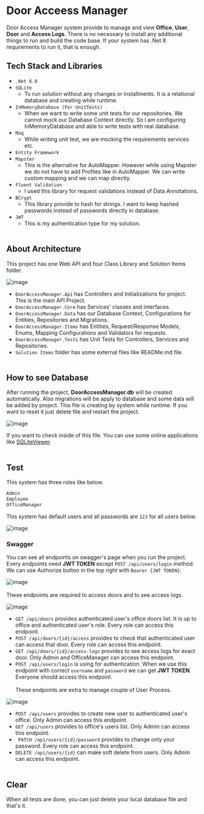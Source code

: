 # **Door Acceess Manager**
Door Access Manager system provide to manage and view **Office**, **User**, **Door** and **Access Logs**. There is no necessary to install any additional things to run and build the code base. If your system has .Net 8 requirements to run it, that is enough.

## **Tech Stack and Libraries**
- ```.Net 8.0```
- ```SQLite```
  - To run solution without any changes or installments. It is a relational database and creating while runtime.
- ```InMemoryDatabase (For UnitTests)```
  - When we want to write some unit tests for our repositories. We cannot mock our Database Context directly. So I am configuring InMemoryDatabase and able to write tests with real database.
- ```Moq```
  - While writing unit test, we are mocking the requirements services etc.
- ```Entity Framework```
- ```Mapster```
  - This is the alternative for AutoMapper. However while using Mapster we do not have to add Profiles like in AutoMapper. We can write custom mapping and we can map directly. 
- ```Fluent Validation```
  - I used this library for request validations instead of Data Annotations.
- ```BCrypt```
  - This library provide to hash for strings. I want to keep hashed passwords instead of passwords directly in database.
- ```JWT```
  - This is my authentication type for my solution.
<br></br>
## **About Architecture**
This project has one Web API and four Class Library and Solution Items folder.  

![image](https://github.com/fatihadymn/DoorAccessManager/assets/38660944/f663d499-3d76-4993-a653-dfe87b726ced)

- ```DoorAccessManager.Api``` has Controllers and Initializations for project. This is the main API Project.
- ```DoorAccessManager.Core``` has Services' classes and interfaces.
- ```DoorAccessManager.Data``` has our Database Context, Configurations for Entities, Repositories and Migrations.
- ```DoorAccessManager.Items``` has Entities, Request/Response Models, Enums, Mapping Configurations and Validators for requests.
- ```DoorAccessManager.Tests``` has Unit Tests for Controllers, Services and Repositories.
- ```Solution Items``` folder has some external files like READMe.md file.
<br></br>
## **How to see Database**
  After running the project, **DoorAccessManager.db** will be created automatically. Also migrations will be apply to database and some data will be added by project. This file is creating by system while runtime. If you want to reset it just delete file and restart the project.
  
  ![image](https://github.com/fatihadymn/DoorAccessManager/assets/38660944/7aacd717-432b-4bfa-b4f1-8bbc8df89b80)

  If you want to check inside of this file. You can use some online applications like [SQLiteViewer](https://sqliteviewer.app/).
<br></br>
## **Test**
This system has three roles like below.
```sh
Admin
Employee
OfficeManager 
  ```

This system has default users and all passwords are ```123``` for all users below.

![image](https://github.com/fatihadymn/DoorAccessManager/assets/38660944/ad04797e-84a0-431a-a074-d88acc66f08d)

### **Swagger**
You can see all endpoints on swagger's page when you run the project. Every endpoints need **JWT TOKEN** except ```POST /api/users/login``` method. We can use Authorize button in the top right with ```Bearer {JWT TOKEN}```.

![image](https://github.com/fatihadymn/DoorAccessManager/assets/38660944/70cc0c0f-3e47-4c38-85a9-a762c0903a28)
<br></br>
These endpoints are required to access doors and to see access logs.

![image](https://github.com/fatihadymn/DoorAccessManager/assets/38660944/9e7fad84-cb67-415c-96e8-88360adb3b39)

- ```GET /api/doors``` provides authenticated user's office doors list. It is up to office and authenticated user's role. Every role can access this endpoint.
- ```POST /api/doors/{id}/access``` provides to check that authenticated user can access that door. Every role can access this endpoint.
- ```GET /api/doors/{id}/access-logs``` provides to see access logs for exact door. Only Admin and OfficeManager can access this endpoint.
- ```POST /api/users/login``` is using for authentication. When we use this endpoint with correct ```username``` and ```password``` we can get **JWT TOKEN**. Everyone should access this endpoint.
<br></br>
These endpoints are extra to manage couple of User Process.

![image](https://github.com/fatihadymn/DoorAccessManager/assets/38660944/fcd27330-cb8c-4cf6-a668-1219e93bef28)

- ```POST /api/users``` provides to create new user to authenticated user's office. Only Admin can access this endpoint.
- ```GET /api/users``` provides to office's users list. Only Admin can access this endpoint.
- ``` PATCH /api/users/{id}/password``` provides to change only your password. Every role can access this endpoint.
- ```DELETE /api/users/{id}``` can make soft delete from users. Only Admin can access this endpoint.
<br></br>
## **Clear**
  When all tests are done, you can just delete your local database file and that's it.
